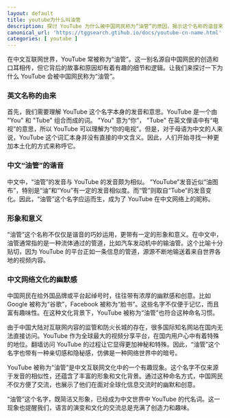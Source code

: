 ```yaml
---
layout: default
title: youtube为什么叫油管
description: 探讨 YouTube 为什么被中国网民称为“油管”的原因，揭示这个名称的谐音来源、文化背景和独特的幽默感。深入分析“油管”这一昵称在中文互联网中的特殊地位和吸引力。
canonical_url: 'https://tggsearch.gtihub.io/docs/youtube-cn-name.html'
categories: [ youtube ]
---
```

在中文互联网世界，YouTube 常被称为“油管”。这一别名源自中国网民的创造和口耳相传，但它背后的故事和原因却有着有趣的细节和逻辑。让我们来探讨一下为什么 YouTube 会被中国网民称为“油管”。

### 英文名称的由来
首先，我们需要理解 YouTube 这个名字本身的发音和意思。YouTube 是一个由 "You" 和 "Tube" 组合而成的词。 "You" 意为“你”， "Tube" 在英文俚语中有“电视”的意思，所以 YouTube 可以理解为“你的电视”。但是，对于母语为中文的人来说，YouTube 这个词汇本身并没有直接的中文含义。因此，人们开始寻找一种更加本土化的方式来称呼它。

### 中文“油管”的谐音
中文中，“油管”的发音与 YouTube 的发音颇为相似。 “YouTube”发音近似“油图布”，特别是“油”和“You”有一定的发音相似度。而“管”则取自“Tube”的发音变化。因此，“油管”这个名字应运而生，成为了 YouTube 在中文网络上的昵称。

### 形象和意义
“油管”这个名称不仅仅是谐音的巧妙运用，更带有一定的形象和意义。在中文中，油管通常指的是一种流体通过的管道，比如汽车发动机中的输油管。这个比喻十分贴切，因为 YouTube 的平台正如一条信息的管道，源源不断地输送着来自世界各地的视频内容。

### 中文网络文化的幽默感
中国网民在给外国品牌或平台起绰号时，往往带有浓厚的幽默感和创意。比如 Google 被称为“谷歌”，Facebook 被称为“脸书”。这些名字不仅便于记忆，而且富有趣味性。在这种文化背景下，YouTube 被称为“油管”也符合这种命名习惯。

由于中国大陆对互联网内容的监管和防火长城的存在，很多国际知名网站在国内无法直接访问。YouTube 作为全球最大的视频分享平台，在国内用户心中有着特殊的地位。翻墙访问 YouTube 的过程让它显得更加神秘和特殊。因此，“油管”这个名字也带有一种亲切感和隐秘感，仿佛是一种网络世界中的暗号。

YouTube 被称为“油管”是中文互联网文化中的一个有趣现象。这个名字不仅来源于发音的相似性，还蕴含了丰富的形象和文化背景。通过这种命名方式，中国网民不仅方便了交流，也展示了他们在面对全球化信息交流时的幽默和创意。

“油管”这个名字，既简洁又形象，已经成为中文世界中 YouTube 的代名词。这一现象也提醒我们，语言的演变和文化的交流总是充满了创造力和趣味。